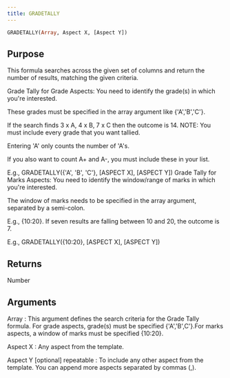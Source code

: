 ```yaml
---
title: GRADETALLY
---
```


~~~ sql
GRADETALLY(Array, Aspect X, [Aspect Y])
~~~

## Purpose

This formula searches across the given set of columns and return the number of results, matching the given criteria.

Grade Tally for Grade Aspects: You need to identify the grade(s) in which you're interested. 

These grades must be specified in the array argument like {'A','B','C'}.

If the search finds 3 x A, 4 x B, 7 x C then the outcome is 14. NOTE: You must include every grade that you want tallied.

Entering 'A' only counts the number of 'A's.

If you also want to count A+ and A-, you must include these in your list. 

E.g., GRADETALLY({'A', 'B', 'C'}, [ASPECT X], [ASPECT Y]) Grade Tally for Marks Aspects: You need to identify the window/range of marks in which you're interested.

The window of marks needs to be specified in the array argument, separated by a semi-colon.

E.g., {10:20}. If seven results are falling between 10 and 20, the outcome is 7.

E.g., GRADETALLY({10:20}, [ASPECT X], [ASPECT Y])

## Returns

Number

## Arguments

Array
: This argument defines the search criteria for the Grade Tally formula. For grade aspects, grade(s) must be specified {'A','B',C'}.For marks aspects, a window of marks must be specified {10:20}.

Aspect X
: Any aspect from the template.

Aspect Y [optional] repeatable
: To include any other aspect from the template. You can append more aspects separated by commas (,).